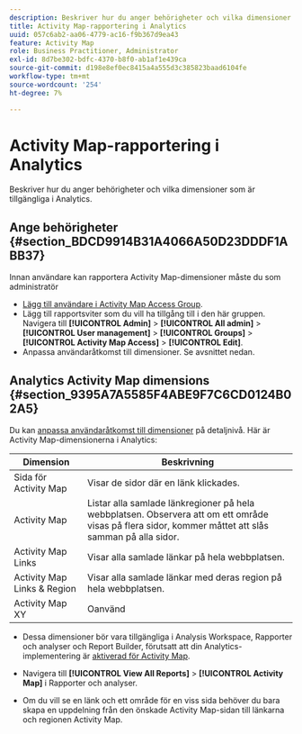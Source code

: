 ```yaml
---
description: Beskriver hur du anger behörigheter och vilka dimensioner som är tillgängliga i Analytics.
title: Activity Map-rapportering i Analytics
uuid: 057c6ab2-aa06-4779-ac16-f9b367d9ea43
feature: Activity Map
role: Business Practitioner, Administrator
exl-id: 8d7be302-bdfc-4370-b8f0-ab1af1e439ca
source-git-commit: d198e8ef0ec8415a4a555d3c385823baad6104fe
workflow-type: tm+mt
source-wordcount: '254'
ht-degree: 7%

---
```


# Activity Map-rapportering i Analytics

Beskriver hur du anger behörigheter och vilka dimensioner som är tillgängliga i Analytics.

## Ange behörigheter {#section_BDCD9914B31A4066A50D23DDDF1ABB37}

Innan användare kan rapportera Activity Map-dimensioner måste du som administratör

* [Lägg till användare i Activity Map Access Group](/help/analyze/activity-map/activitymap-getting-started/activitymap-getting-started-admins/activitymap-enable.md).
* Lägg till rapportsviter som du vill ha tillgång till i den här gruppen. Navigera till **[!UICONTROL Admin]** > **[!UICONTROL All admin]** > **[!UICONTROL User management]** > **[!UICONTROL Groups]** > **[!UICONTROL Activity Map Access]** > **[!UICONTROL Edit]**.
* Anpassa användaråtkomst till dimensioner. Se avsnittet nedan.

## Analytics Activity Map dimensions {#section_9395A7A5585F4ABE9F7C6CD0124B02A5}

Du kan [anpassa användaråtkomst till dimensioner](https://docs.adobe.com/content/help/en/analytics/admin/user-product-management/customize-report-access/groups-dimensions.html) på detaljnivå. Här är Activity Map-dimensionerna i Analytics:

| Dimension | Beskrivning |
|---|---|
| Sida för Activity Map | Visar de sidor där en länk klickades. |
| Activity Map | Listar alla samlade länkregioner på hela webbplatsen. Observera att om ett område visas på flera sidor, kommer måttet att slås samman på alla sidor. |
| Activity Map Links | Visar alla samlade länkar på hela webbplatsen. |
| Activity Map Links &amp; Region | Visar alla samlade länkar med deras region på hela webbplatsen. |
| Activity Map XY | Oanvänd |

* Dessa dimensioner bör vara tillgängliga i Analysis Workspace, Rapporter och analyser och Report Builder, förutsatt att din Analytics-implementering är [aktiverad för Activity Map](/help/analyze/activity-map/activitymap-getting-started/activitymap-getting-started-admins/activitymap-enable.md).
* Navigera till **[!UICONTROL View All Reports]** > **[!UICONTROL Activity Map]** i Rapporter och analyser.

* Om du vill se en länk och ett område för en viss sida behöver du bara skapa en uppdelning från den önskade Activity Map-sidan till länkarna och regionen Activity Map.
